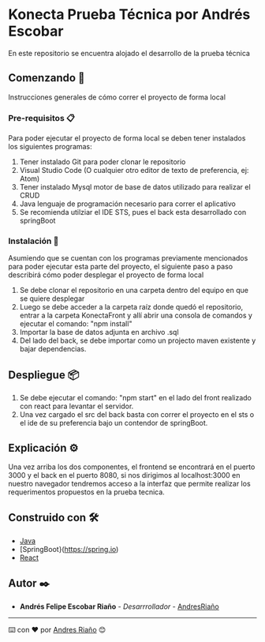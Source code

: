 # Konecta Prueba Técnica por Andrés Escobar

En este repositorio se encuentra alojado el desarrollo de la prueba técnica

## Comenzando 🚀

Instrucciones generales de cómo correr el proyecto de forma local

### Pre-requisitos 📋

Para poder ejecutar el proyecto de forma local se deben tener instalados los siguientes programas:

1. Tener instalado Git para poder clonar le repositorio
2. Visual Studio Code (O cualquier otro editor de texto de preferencia, ej: Atom)
3. Tener instalado Mysql motor de base de datos utilizado para realizar el CRUD
4. Java lenguaje de programación necesario para correr el aplicativo
5. Se recomienda utilziar el IDE STS, pues el back esta desarrollado con springBoot

### Instalación 🔧

Asumiendo que se cuentan con los programas previamente mencionados para poder ejecutar esta parte del proyecto, el siguiente paso a paso describirá cómo poder desplegar el proyecto de forma local

1. Se debe clonar el repositorio en una carpeta dentro del equipo en que se quiere desplegar
2. Luego se debe acceder a la carpeta raíz donde quedó el repositorio, entrar a la carpeta KonectaFront y allí abrir una consola de comandos y ejecutar el comando: "npm install"
3. Importar la base de datos adjunta en archivo .sql
4. Del lado del back, se debe importar como un projecto maven existente y bajar dependencias.

## Despliegue 📦
1. Se debe ejecutar el comando: "npm start" en el lado del front realizado con react para levantar el servidor.
2. Una vez cargado el src del back basta con correr el proyecto en el sts o el ide de su preferencia bajo un contendor de springBoot.

## Explicación ⚙️
Una vez arriba los dos componentes, el frontend se encontrará en el puerto 3000 y el back en el puerto 8080, si nos dirigimos al localhost:3000 en nuestro
navegador tendremos acceso a la interfaz que permite realizar los requerimentos propuestos en la prueba tecnica.

## Construido con 🛠️

* [Java](https://www.java.com/es/)
* [SpringBoot}(https://spring.io)
* [React](https://reactjs.org)

## Autor ✒️

* **Andrés Felipe Escobar Riaño** - *Desarrrollador* - [AndresRiaño](https://github.com/AndresER23)

---
⌨️ con ❤️ por [Andres Riaño](https://github.com/AndresER23) 😊
